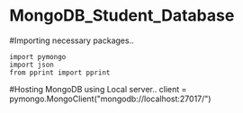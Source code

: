 # MongoDB_Student_Database

#Importing necessary packages..
  
    import pymongo
    import json
    from pprint import pprint


#Hosting MongoDB using Local server..
client = pymongo.MongoClient("mongodb://localhost:27017/")

